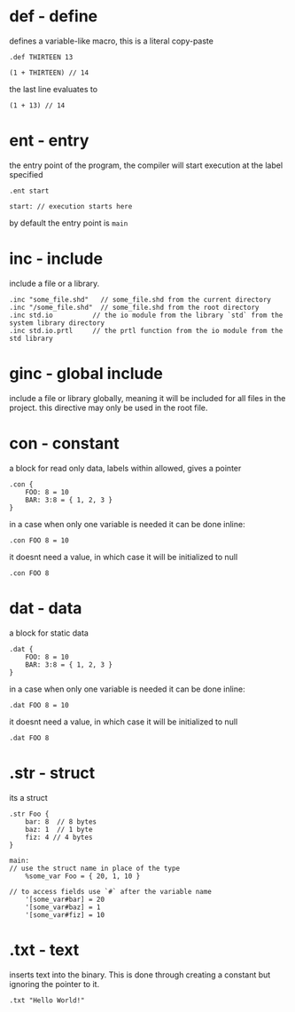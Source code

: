 # def - define
defines a variable-like macro, this is a literal copy-paste
```
.def THIRTEEN 13

(1 + THIRTEEN) // 14
```
the last line evaluates to
```
(1 + 13) // 14
```

# ent - entry
the entry point of the program, the compiler will start execution at the label specified
```
.ent start

start: // execution starts here
```
by default the entry point is `main`


# inc - include
include a file or a library.

```
.inc "some_file.shd"   // some_file.shd from the current directory
.inc "/some_file.shd"  // some_file.shd from the root directory
.inc std.io          // the io module from the library `std` from the system library directory
.inc std.io.prtl     // the prtl function from the io module from the std library
```

# ginc - global include
include a file or library globally, meaning it will be included for all files in the project.
this directive may only be used in the root file.


# con - constant
a block for read only data, labels within allowed, gives a pointer
```
.con {
    FOO: 8 = 10
    BAR: 3:8 = { 1, 2, 3 }
}
```

in a case when only one variable is needed it can be done inline:
```
.con FOO 8 = 10
```

it doesnt need a value, in which case it will be initialized to null  
```
.con FOO 8
```


# dat - data
a block for static data
```
.dat {
    FOO: 8 = 10
    BAR: 3:8 = { 1, 2, 3 }
}
```

in a case when only one variable is needed it can be done inline:
```
.dat FOO 8 = 10
```

it doesnt need a value, in which case it will be initialized to null  
```
.dat FOO 8
```


# .str - struct 
its a struct
```
.str Foo {
    bar: 8  // 8 bytes
    baz: 1  // 1 byte 
    fiz: 4 // 4 bytes
}

main:
// use the struct name in place of the type
    %some_var Foo = { 20, 1, 10 }

// to access fields use `#` after the variable name
    '[some_var#bar] = 20
    '[some_var#baz] = 1
    '[some_var#fiz] = 10
```


# .txt - text
inserts text into the binary. This is done through creating a constant but ignoring the pointer to it.
```
.txt "Hello World!"
```
